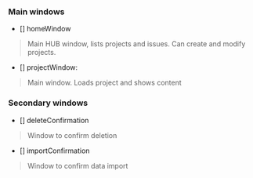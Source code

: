 ### Main windows

- [] homeWindow 

> Main HUB window, lists projects and issues. Can create and modify projects.

- [] projectWindow:

> Main window. Loads project and shows content


### Secondary windows

- [] deleteConfirmation
> Window to confirm deletion
- [] importConfirmation
> Window to confirm data import
